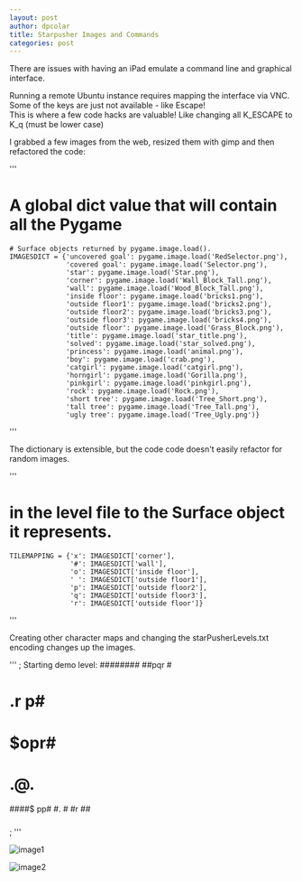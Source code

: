 ```yaml
---
layout: post
author: dpcolar
title: Starpusher Images and Commands
categories: post
---
```


There are issues with having an iPad emulate a command line and graphical interface.<br>

Running a remote Ubuntu instance requires mapping the interface via VNC.  Some of the keys are just not available - like Escape! <br>
This is where a few code hacks are valuable!  Like changing all K_ESCAPE to K_q  (must be lower case)

I grabbed a few images from the web, resized them with gimp and then refactored the code:<br>

'''
  # A global dict value that will contain all the Pygame
    # Surface objects returned by pygame.image.load().
    IMAGESDICT = {'uncovered goal': pygame.image.load('RedSelector.png'),
                  'covered goal': pygame.image.load('Selector.png'),
                  'star': pygame.image.load('Star.png'),
                  'corner': pygame.image.load('Wall_Block_Tall.png'),
                  'wall': pygame.image.load('Wood_Block_Tall.png'),
                  'inside floor': pygame.image.load('bricks1.png'),
                  'outside floor1': pygame.image.load('bricks2.png'),
                  'outside floor2': pygame.image.load('bricks3.png'),
                  'outside floor3': pygame.image.load('bricks4.png'),
                  'outside floor': pygame.image.load('Grass_Block.png'),
                  'title': pygame.image.load('star_title.png'),
                  'solved': pygame.image.load('star_solved.png'),
                  'princess': pygame.image.load('animal.png'),
                  'boy': pygame.image.load('crab.png'),
                  'catgirl': pygame.image.load('catgirl.png'),
                  'horngirl': pygame.image.load('Gorilla.png'),
                  'pinkgirl': pygame.image.load('pinkgirl.png'),
                  'rock': pygame.image.load('Rock.png'),
                  'short tree': pygame.image.load('Tree_Short.png'),
                  'tall tree': pygame.image.load('Tree_Tall.png'),
                  'ugly tree': pygame.image.load('Tree_Ugly.png')}
'''

The dictionary is extensible, but the code code doesn't easily refactor for random images.<br>

'''
# in the level file to the Surface object it represents.
    TILEMAPPING = {'x': IMAGESDICT['corner'],
                   '#': IMAGESDICT['wall'],
                   'o': IMAGESDICT['inside floor'],
                   ' ': IMAGESDICT['outside floor1'],
                   'p': IMAGESDICT['outside floor2'],
                   'q': IMAGESDICT['outside floor3'],
                   'r': IMAGESDICT['outside floor']}
'''

Creating other character maps and changing the starPusherLevels.txt encoding changes up the images.<br>

'''
; Starting demo level:
 ########
##pqr   #
#   .r p#
#   $opr#
# .$@$. #
####$ pp#
   #.   #
   #r  ##
   #####
;
'''


![image1](http://www.unc.edu/~pcolar/starpusher1.png)


![image2](http://www.unc.edu/~pcolar/starpusher2.png)
